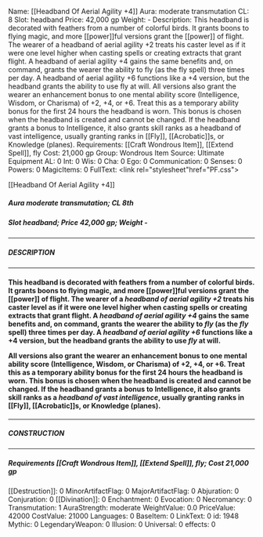 Name: [[Headband Of Aerial Agility +4]]
Aura: moderate transmutation
CL: 8
Slot: headband
Price: 42,000 gp
Weight: -
Description: This headband is decorated with feathers from a number of colorful birds. It grants boons to flying magic, and more [[power]]ful versions grant the [[power]] of flight. The wearer of a headband of aerial agility +2 treats his caster level as if it were one level higher when casting spells or creating extracts that grant flight. A headband of aerial agility +4 gains the same benefits and, on command, grants the wearer the ability to fly (as the fly spell) three times per day. A headband of aerial agility +6 functions like a +4 version, but the headband grants the ability to use fly at will. All versions also grant the wearer an enhancement bonus to one mental ability score (Intelligence, Wisdom, or Charisma) of +2, +4, or +6. Treat this as a temporary ability bonus for the first 24 hours the headband is worn. This bonus is chosen when the headband is created and cannot be changed. If the headband grants a bonus to Intelligence, it also grants skill ranks as a headband of vast intelligence, usually granting ranks in [[Fly]], [[Acrobatic]]s, or Knowledge (planes).
Requirements: [[Craft Wondrous Item]], [[Extend Spell]], fly
Cost: 21,000 gp
Group: Wondrous Item
Source: Ultimate Equipment
AL: 0
Int: 0
Wis: 0
Cha: 0
Ego: 0
Communication: 0
Senses: 0
Powers: 0
MagicItems: 0
FullText: <link rel="stylesheet"href="PF.css"><div class="heading"><p class="alignleft">[[Headband Of Aerial Agility +4]]</p><div style="clear: both;"></div></div><div><h5><b>Aura </b>moderate transmutation; <b>CL </b>8th</h5><h5><b>Slot </b>headband; <b>Price </b>42,000 gp; <b>Weight </b>-</h5></div><hr/><div><h5><b>DESCRIPTION</b></h5></div><hr/><div><h4><p>This headband is decorated with feathers from a number of colorful birds. It grants boons to flying magic, and more [[power]]ful versions grant the [[power]] of flight. The wearer of a <i>headband of aerial agility +2</i> treats his caster level as if it were one level higher when casting spells or creating extracts that grant flight. A <i>headband of aerial agility +4</i> gains the same benefits and, on command, grants the wearer the ability to <i>fly</i> (as the <i>fly</i> spell) three times per day. A <i>headband of aerial agility +6</i> functions like a +4 version, but the headband grants the ability to use <i>fly</i> at will. </p><p></p><p>All versions also grant the wearer an enhancement bonus to one mental ability score (Intelligence, Wisdom, or Charisma) of +2, +4, or +6. Treat this as a temporary ability bonus for the first 24 hours the headband is worn. This bonus is chosen when the headband is created and cannot be changed. If the headband grants a bonus to Intelligence, it also grants skill ranks as a <i>headband of vast intelligence</i>, usually granting ranks in [[Fly]], [[Acrobatic]]s, or Knowledge (planes).</p></h4></div><hr/><div><h5><b>CONSTRUCTION</b></h5></div><hr/><div><h5><b>Requirements </b>[[Craft Wondrous Item]], [[Extend Spell]], <i>fly</i>; <b>Cost </b>21,000 gp</h5></div>
[[Destruction]]: 0
MinorArtifactFlag: 0
MajorArtifactFlag: 0
Abjuration: 0
Conjuration: 0
[[Divination]]: 0
Enchantment: 0
Evocation: 0
Necromancy: 0
Transmutation: 1
AuraStrength: moderate
WeightValue: 0.0
PriceValue: 42000
CostValue: 21000
Languages: 0
BaseItem: 0
LinkText: 0
id: 1948
Mythic: 0
LegendaryWeapon: 0
Illusion: 0
Universal: 0
effects: 0
